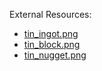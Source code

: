 External Resources:

- [tin_ingot.png](https://github.com/LTHCTheMaster/The-Advancenergy/blob/Dev/Resourcepack/assets/lthc.advancenergy/textures/block/ores/tin/ingot.png)
- [tin_block.png](https://github.com/LTHCTheMaster/The-Advancenergy/blob/Dev/Resourcepack/assets/lthc.advancenergy/textures/block/ores/tin/block.png)
- [tin_nugget.png](https://github.com/LTHCTheMaster/The-Advancenergy/blob/Dev/Resourcepack/assets/lthc.advancenergy/textures/block/ores/tin/nugget.png)